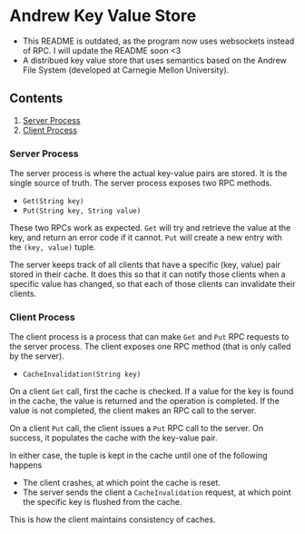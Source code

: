 # Andrew Key Value Store
- This README is outdated, as the program now uses websockets instead of RPC. I will update the README soon <3
- A distribued key value store that uses semantics based on the Andrew File System (developed at Carnegie Mellon University).

## Contents
1. [Server Process](#server-process)
2. [Client Process](#client-process)

### Server Process
The server process is where the actual key-value pairs are stored. It is the single source of truth.
The server process exposes two RPC methods.
- `Get(String key)`
- `Put(String key, String value)`

These two RPCs work as expected. `Get` will try and retrieve the value at the key, and return an error code if it cannot. `Put` will create a new entry with the `(key, value)` tuple.

The server keeps track of all clients that have a specific (key, value) pair stored in their cache. It does this so that it can notify those clients when a specific value has changed, so that each of those clients can invalidate their clients.

### Client Process
The client process is a process that can make `Get` and `Put` RPC requests to the server process. The client exposes one RPC method (that is only called by the server).
- `CacheInvalidation(String key)`


On a client `Get` call, first the cache is checked. If a value for the key is found in the cache, the value is returned and the operation is completed. If the value is not completed, the client makes an RPC call to the server.

On a client `Put` call, the client issues a `Put` RPC call to the server. On success, it populates the cache with the key-value pair.

In either case, the tuple is kept in the cache until one of the following happens
- The client crashes, at which point the cache is reset.
- The server sends the client a `CacheInvalidation` request, at which point the specific key is flushed from the cache.


This is how the client maintains consistency of caches.

